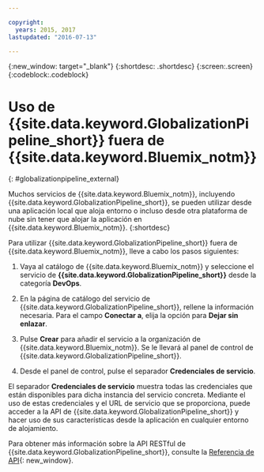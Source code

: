 ```yaml
---

copyright:
  years: 2015, 2017
lastupdated: "2016-07-13"

---
```


{:new_window: target="_blank"}
{:shortdesc: .shortdesc}
{:screen:.screen}
{:codeblock:.codeblock}

# Uso de {{site.data.keyword.GlobalizationPipeline_short}} fuera de {{site.data.keyword.Bluemix_notm}}
{: #globalizationpipeline_external}

Muchos servicios de {{site.data.keyword.Bluemix_notm}}, incluyendo {{site.data.keyword.GlobalizationPipeline_short}}, se pueden utilizar desde una aplicación local que aloja entorno o incluso desde otra plataforma de nube sin tener que alojar la aplicación en {{site.data.keyword.Bluemix_notm}}.
{:shortdesc}

Para utilizar {{site.data.keyword.GlobalizationPipeline_short}} fuera de {{site.data.keyword.Bluemix_notm}}, lleve a cabo los pasos siguientes:

1. Vaya al catálogo de {{site.data.keyword.Bluemix_notm}} y seleccione el servicio de **{{site.data.keyword.GlobalizationPipeline_short}}** desde la categoría **DevOps**.

2. En la página de catálogo del servicio de {{site.data.keyword.GlobalizationPipeline_short}}, rellene la información necesaria.  Para el campo **Conectar a**, elija la opción para **Dejar sin enlazar**.

3. Pulse **Crear** para añadir el servicio a la organización de {{site.data.keyword.Bluemix_notm}}.  Se le llevará al panel de control de {{site.data.keyword.GlobalizationPipeline_short}}.

4. Desde el panel de control, pulse el separador **Credenciales de servicio**.  

El separador **Credenciales de servicio** muestra todas las credenciales que están disponibles para dicha instancia del servicio concreta.  Mediante el uso de estas credenciales y el URL de servicio que se proporciona, puede acceder a la API de {{site.data.keyword.GlobalizationPipeline_short}} y hacer uso de sus características desde la aplicación en cualquier entorno de alojamiento.

Para obtener más información sobre la API RESTful de {{site.data.keyword.GlobalizationPipeline_short}}, consulte la [Referencia de API](https://gp-rest.ng.bluemix.net/translate/swagger/index.html){: new_window}.
